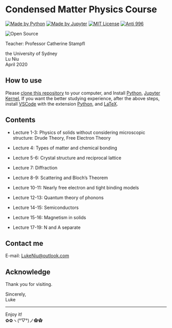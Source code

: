 # Condensed Matter Physics Course

[![Made by Python](https://github.com/ConAntares/Temples/blob/master/Attachments/MadebyPython.svg)](https://www.python.org/)
[![Made by Jupyter](https://github.com/ConAntares/Temples/blob/master/Attachments/MadebyJupyter.svg)](https://jupyter.org/)
[![MIT License](https://github.com/ConAntares/Temples/blob/master/Attachments/LicenseMIT.svg)](https://opensource.org/licenses/mit-license.php)
[![Anti 996](https://github.com/ConAntares/Temples/blob/master/Attachments/LinkNPL.svg)](https://996.icu)

![Open Source](https://github.com/ConAntares/Temples/blob/master/Attachments/OpenSource.svg)

Teacher: Professor Catherine Stampfl

the University of Sydney  
Lu Niu  
April 2020

## How to use

Please [clone this repository](https://github.com/Photonico/USyd_CMP.git) to your computer, and Install [Python](https://www.python.org/), [Jupyter Kernel](https://jupyter.org/), If you want the better studying experience, after the above steps, install [VSCode](https://code.visualstudio.com/) with the extension [Python](https://marketplace.visualstudio.com/items?itemName=ms-python.python), and [LaTeX](https://www.latex-project.org/).

## Contents

* Lecture 1-3: Physics of solids without considering microscopic structure: Drude Theory, Free Electron Theory

* Lecture 4: Types of matter and chemical bonding

* Lecture 5-6: Crystal structure and reciprocal lattice

* Lecture 7: Diffraction

* Lecture 8-9: Scattering and Bloch’s Theorem

* Lecture 10-11: Nearly free electron and tight binding models

* Lecture 12-13: Quantum theory of phonons

* Lecture 14-15: Semiconductors

* Lecture 15-16: Magnetism in solids

* Lecture 17-19: N and A separate

## Contact me

E-mail: LukeNiu@outlook.com  

## Acknowledge

Thank you for visiting.

Sincerely,  
Luke

---
Enjoy it!  
✿✿ヽ(°▽°)ノ✿✿
